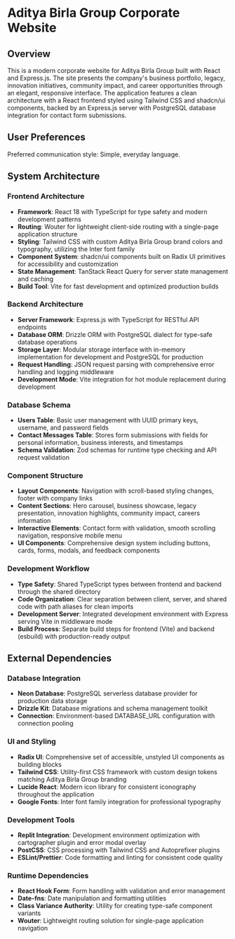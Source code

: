# Aditya Birla Group Corporate Website

## Overview

This is a modern corporate website for Aditya Birla Group built with React and Express.js. The site presents the company's business portfolio, legacy, innovation initiatives, community impact, and career opportunities through an elegant, responsive interface. The application features a clean architecture with a React frontend styled using Tailwind CSS and shadcn/ui components, backed by an Express.js server with PostgreSQL database integration for contact form submissions.

## User Preferences

Preferred communication style: Simple, everyday language.

## System Architecture

### Frontend Architecture
- **Framework**: React 18 with TypeScript for type safety and modern development patterns
- **Routing**: Wouter for lightweight client-side routing with a single-page application structure
- **Styling**: Tailwind CSS with custom Aditya Birla Group brand colors and typography, utilizing the Inter font family
- **Component System**: shadcn/ui components built on Radix UI primitives for accessibility and customization
- **State Management**: TanStack React Query for server state management and caching
- **Build Tool**: Vite for fast development and optimized production builds

### Backend Architecture
- **Server Framework**: Express.js with TypeScript for RESTful API endpoints
- **Database ORM**: Drizzle ORM with PostgreSQL dialect for type-safe database operations
- **Storage Layer**: Modular storage interface with in-memory implementation for development and PostgreSQL for production
- **Request Handling**: JSON request parsing with comprehensive error handling and logging middleware
- **Development Mode**: Vite integration for hot module replacement during development

### Database Schema
- **Users Table**: Basic user management with UUID primary keys, username, and password fields
- **Contact Messages Table**: Stores form submissions with fields for personal information, business interests, and timestamps
- **Schema Validation**: Zod schemas for runtime type checking and API request validation

### Component Structure
- **Layout Components**: Navigation with scroll-based styling changes, footer with company links
- **Content Sections**: Hero carousel, business showcase, legacy presentation, innovation highlights, community impact, careers information
- **Interactive Elements**: Contact form with validation, smooth scrolling navigation, responsive mobile menu
- **UI Components**: Comprehensive design system including buttons, cards, forms, modals, and feedback components

### Development Workflow
- **Type Safety**: Shared TypeScript types between frontend and backend through the shared directory
- **Code Organization**: Clear separation between client, server, and shared code with path aliases for clean imports
- **Development Server**: Integrated development environment with Express serving Vite in middleware mode
- **Build Process**: Separate build steps for frontend (Vite) and backend (esbuild) with production-ready output

## External Dependencies

### Database Integration
- **Neon Database**: PostgreSQL serverless database provider for production data storage
- **Drizzle Kit**: Database migrations and schema management toolkit
- **Connection**: Environment-based DATABASE_URL configuration with connection pooling

### UI and Styling
- **Radix UI**: Comprehensive set of accessible, unstyled UI components as building blocks
- **Tailwind CSS**: Utility-first CSS framework with custom design tokens matching Aditya Birla Group branding
- **Lucide React**: Modern icon library for consistent iconography throughout the application
- **Google Fonts**: Inter font family integration for professional typography

### Development Tools
- **Replit Integration**: Development environment optimization with cartographer plugin and error modal overlay
- **PostCSS**: CSS processing with Tailwind CSS and Autoprefixer plugins
- **ESLint/Prettier**: Code formatting and linting for consistent code quality

### Runtime Dependencies
- **React Hook Form**: Form handling with validation and error management
- **Date-fns**: Date manipulation and formatting utilities
- **Class Variance Authority**: Utility for creating type-safe component variants
- **Wouter**: Lightweight routing solution for single-page application navigation